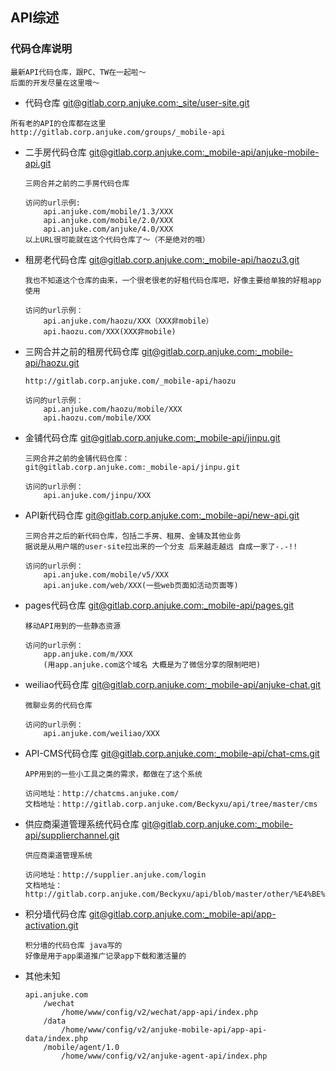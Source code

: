 ## API综述

### 代码仓库说明
```
最新API代码仓库，跟PC、TW在一起啦～
后面的开发尽量在这里哦～
```
* 代码仓库
[git@gitlab.corp.anjuke.com:_site/user-site.git](git@gitlab.corp.anjuke.com:_site/user-site.git)

```
所有老的API的仓库都在这里
http://gitlab.corp.anjuke.com/groups/_mobile-api
```
* 二手房代码仓库
[git@gitlab.corp.anjuke.com:_mobile-api/anjuke-mobile-api.git](git@gitlab.corp.anjuke.com:_mobile-api/anjuke-mobile-api.git)

    ```
    三网合并之前的二手房代码仓库
    
    访问的url示例:
    	api.anjuke.com/mobile/1.3/XXX
    	api.anjuke.com/mobile/2.0/XXX
    	api.anjuke.com/anjuke/4.0/XXX
    以上URL很可能就在这个代码仓库了～（不是绝对的哦）
    ```
* 租房老代码仓库
[git@gitlab.corp.anjuke.com:_mobile-api/haozu3.git](git@gitlab.corp.anjuke.com:_mobile-api/haozu3.git)

    ```
    我也不知道这个仓库的由来，一个很老很老的好租代码仓库吧，好像主要给单独的好租app使用
    
    访问的url示例：
    	api.anjuke.com/haozu/XXX（XXX非mobile）
    	api.haozu.com/XXX(XXX非mobile)
    ```
 
* 三网合并之前的租房代码仓库
[git@gitlab.corp.anjuke.com:_mobile-api/haozu.git](git@gitlab.corp.anjuke.com:_mobile-api/haozu.git)

    ```
    http://gitlab.corp.anjuke.com/_mobile-api/haozu
    
    访问的url示例：
    	api.anjuke.com/haozu/mobile/XXX
    	api.haozu.com/mobile/XXX
    ```
* 金铺代码仓库
[git@gitlab.corp.anjuke.com:_mobile-api/jinpu.git](git@gitlab.corp.anjuke.com:_mobile-api/jinpu.git)

    ```
    三网合并之前的金铺代码仓库：
    git@gitlab.corp.anjuke.com:_mobile-api/jinpu.git
    
    访问的url示例：
    	api.anjuke.com/jinpu/XXX
    ```
    
* API新代码仓库
[git@gitlab.corp.anjuke.com:_mobile-api/new-api.git](git@gitlab.corp.anjuke.com:_mobile-api/new-api.git)

    ```
    三网合并之后的新代码仓库，包括二手房、租房、金铺及其他业务
    据说是从用户端的user-site拉出来的一个分支 后来越走越远 自成一家了-.-!!
    
    访问的url示例：
    	api.anjuke.com/mobile/v5/XXX
    	api.anjuke.com/web/XXX(一些web页面如活动页面等)
    ```
    
* pages代码仓库
[git@gitlab.corp.anjuke.com:_mobile-api/pages.git](git@gitlab.corp.anjuke.com:_mobile-api/pages.git)

    ```
    移动API用到的一些静态资源
    
    访问的url示例：
    	app.anjuke.com/m/XXX
    	(用app.anjuke.com这个域名 大概是为了微信分享的限制吧吧)
    ```
    
* weiliao代码仓库
[git@gitlab.corp.anjuke.com:_mobile-api/anjuke-chat.git](git@gitlab.corp.anjuke.com:_mobile-api/anjuke-chat.git)

    ```
    微聊业务的代码仓库
    
    访问的url示例：
    	api.anjuke.com/weiliao/XXX
    ```
    
* API-CMS代码仓库
[git@gitlab.corp.anjuke.com:_mobile-api/chat-cms.git](git@gitlab.corp.anjuke.com:_mobile-api/chat-cms.git)

    ```
    APP用到的一些小工具之类的需求，都做在了这个系统
    
    访问地址：http://chatcms.anjuke.com/
    文档地址：http://gitlab.corp.anjuke.com/Beckyxu/api/tree/master/cms
    ```
* 供应商渠道管理系统代码仓库
[git@gitlab.corp.anjuke.com:_mobile-api/supplierchannel.git](git@gitlab.corp.anjuke.com:_mobile-api/supplierchannel.git)  
    
    ```
    供应商渠道管理系统
    
    访问地址：http://supplier.anjuke.com/login
    文档地址：http://gitlab.corp.anjuke.com/Beckyxu/api/blob/master/other/%E4%BE%9B%E5%BA%94%E5%95%86%E6%B8%A0%E9%81%93%E7%AE%A1%E7%90%86%E7%B3%BB%E7%BB%9F.md
    ```
    
* 积分墙代码仓库
[git@gitlab.corp.anjuke.com:_mobile-api/app-activation.git](git@gitlab.corp.anjuke.com:_mobile-api/app-activation.git)

    ```
    积分墙的代码仓库 java写的
    好像是用于app渠道推广记录app下载和激活量的
    ```
    
* 其他未知

    ```
    api.anjuke.com
        /wechat	
        	/home/www/config/v2/wechat/app-api/index.php
        /data 		
        	/home/www/config/v2/anjuke-mobile-api/app-api-data/index.php
        /mobile/agent/1.0	
        	/home/www/config/v2/anjuke-agent-api/index.php

    ```